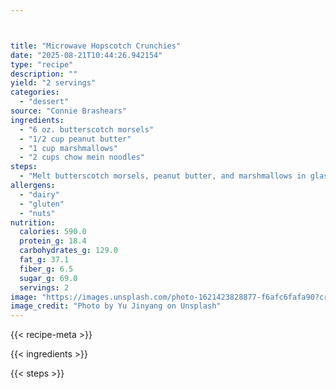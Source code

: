 ```yaml
---



title: "Microwave Hopscotch Crunchies"
date: "2025-08-21T10:44:26.942154"
type: "recipe"
description: ""
yield: "2 servings"
categories:
  - "dessert"
source: "Connie Brashears"
ingredients:
  - "6 oz. butterscotch morsels"
  - "1/2 cup peanut butter"
  - "1 cup marshmallows"
  - "2 cups chow mein noodles"
steps:
  - "Melt butterscotch morsels, peanut butter, and marshmallows in glass bowl in microwave for 2 minutes. Stir in noodles and drop on waxed paper. Chill in refrigerator for 30 minutes. Makes 2 dozen."
allergens:
  - "dairy"
  - "gluten"
  - "nuts"
nutrition:
  calories: 590.0
  protein_g: 18.4
  carbohydrates_g: 129.0
  fat_g: 37.1
  fiber_g: 6.5
  sugar_g: 69.0
  servings: 2
image: "https://images.unsplash.com/photo-1621423828877-f6afc6fafa90?crop=entropy&cs=tinysrgb&fit=max&fm=jpg&ixid=M3w3OTQ5MzV8MHwxfHNlYXJjaHwxfHxtaWNyb3dhdmUlMjBob3BzY290Y2glMjBjcnVuY2hpZXMlMjBmb29kJTIwZGVzc2VydHxlbnwxfDB8fHwxNzU1ODA0NjE4fDA&ixlib=rb-4.1.0&q=80&w=1080"
image_credit: "Photo by Yu Jinyang on Unsplash"
---
```


{{< recipe-meta >}}

{{< ingredients >}}

{{< steps >}}
